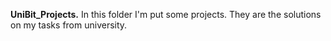 **UniBit_Projects.**
In this folder I'm put some projects. 
They are the solutions on my tasks from university.


